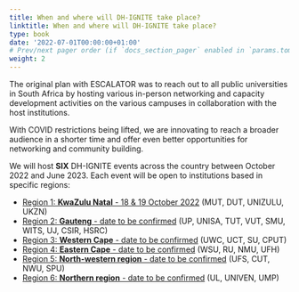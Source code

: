```yaml
---
title: When and where will DH-IGNITE take place?
linktitle: When and where will DH-IGNITE take place?
type: book
date: '2022-07-01T00:00:00+01:00'
# Prev/next pager order (if `docs_section_pager` enabled in `params.toml`)
weight: 2
---
```


The original plan with ESCALATOR was to reach out to all public universities in South Africa by hosting various in-person networking and capacity development activities on the various campuses in collaboration with the host institutions.

With COVID restrictions being lifted, we are innovating to reach a broader audience in a shorter time and offer even better opportunities for networking and community building.

We will host **SIX** DH-IGNITE events across the country between October 2022 and June 2023. Each event will be open to institutions based in specific regions:

- [Region 1: **KwaZulu Natal** - 18 & 19 October 2022](../event/kzn-region/) (MUT, DUT, UNIZULU, UKZN)
- [Region 2: **Gauteng** - date to be confirmed](../../event/gauteng-region) (UP, UNISA, TUT, VUT, SMU, WITS, UJ, CSIR, HSRC)
- [Region 3: **Western Cape** - date to be confirmed](../event/westerncape-region/) (UWC, UCT, SU, CPUT)
- [Region 4: **Eastern Cape** - date to be confirmed](../event/easterncape-region/) (WSU, RU, NMU, UFH)
- [Region 5: **North-western region** - date to be confirmed](../event/northwestern-region/) (UFS, CUT, NWU, SPU)
- [Region 6: **Northern region** - date to be confirmed](../../event/northern-region) (UL, UNIVEN, UMP)
